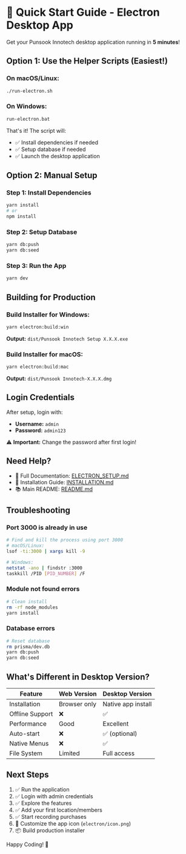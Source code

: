 # 🚀 Quick Start Guide - Electron Desktop App

Get your Punsook Innotech desktop application running in **5 minutes**!

## Option 1: Use the Helper Scripts (Easiest!)

### On macOS/Linux:
```bash
./run-electron.sh
```

### On Windows:
```cmd
run-electron.bat
```

That's it! The script will:
- ✅ Install dependencies if needed
- ✅ Setup database if needed
- ✅ Launch the desktop application

## Option 2: Manual Setup

### Step 1: Install Dependencies
```bash
yarn install
# or
npm install
```

### Step 2: Setup Database
```bash
yarn db:push
yarn db:seed
```

### Step 3: Run the App
```bash
yarn dev
```

## Building for Production

### Build Installer for Windows:
```bash
yarn electron:build:win
```
**Output:** `dist/Punsook Innotech Setup X.X.X.exe`

### Build Installer for macOS:
```bash
yarn electron:build:mac
```
**Output:** `dist/Punsook Innotech-X.X.X.dmg`

## Login Credentials

After setup, login with:
- **Username:** `admin`
- **Password:** `admin123`

⚠️ **Important:** Change the password after first login!

## Need Help?

- 📖 Full Documentation: [ELECTRON_SETUP.md](./ELECTRON_SETUP.md)
- 📝 Installation Guide: [INSTALLATION.md](./INSTALLATION.md)
- 📚 Main README: [README.md](./README.md)

## Troubleshooting

### Port 3000 is already in use
```bash
# Find and kill the process using port 3000
# macOS/Linux:
lsof -ti:3000 | xargs kill -9

# Windows:
netstat -ano | findstr :3000
taskkill /PID [PID_NUMBER] /F
```

### Module not found errors
```bash
# Clean install
rm -rf node_modules
yarn install
```

### Database errors
```bash
# Reset database
rm prisma/dev.db
yarn db:push
yarn db:seed
```

## What's Different in Desktop Version?

| Feature | Web Version | Desktop Version |
|---------|-------------|-----------------|
| Installation | Browser only | Native app install |
| Offline Support | ❌ | ✅ |
| Performance | Good | Excellent |
| Auto-start | ❌ | ✅ (optional) |
| Native Menus | ❌ | ✅ |
| File System | Limited | Full access |

## Next Steps

1. ✅ Run the application
2. ✅ Login with admin credentials
3. ✅ Explore the features
4. ✅ Add your first location/members
5. ✅ Start recording purchases
6. 🎨 Customize the app icon (`electron/icon.png`)
7. 📦 Build production installer

Happy Coding! 🎉

